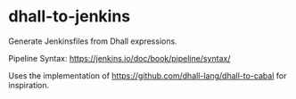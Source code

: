 # dhall-to-jenkins

Generate Jenkinsfiles from Dhall expressions.

Pipeline Syntax: https://jenkins.io/doc/book/pipeline/syntax/

Uses the implementation of https://github.com/dhall-lang/dhall-to-cabal for inspiration.

